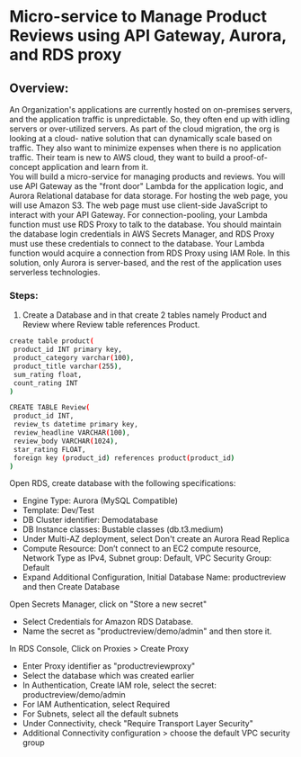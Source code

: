 # Micro-service to Manage Product Reviews using API Gateway, Aurora, and RDS proxy
## Overview:
An Organization's applications are currently hosted on on-premises servers, and the
application traffic is unpredictable. So, they often end up with idling servers or
over-utilized servers. As part of the cloud migration, the org is looking at a cloud-
native solution that can dynamically scale based on traffic. They also want to
minimize expenses when there is no application traffic. Their team is new to
AWS cloud, they want to build a proof-of-concept application and learn from it. <br/>
You will build a micro-service for managing products and reviews. You will use
API Gateway as the "front door" Lambda for the application logic, and Aurora
Relational database for data storage. For hosting the web page, you will use
Amazon S3.
The web page must use client-side JavaScript to interact with your API
Gateway. For connection-pooling, your Lambda function must use RDS Proxy to
talk to the database. You should maintain the database login credentials in AWS
Secrets Manager, and RDS Proxy must use these credentials to connect to the
database. Your Lambda function would acquire a connection from RDS Proxy
using IAM Role. In this solution, only Aurora is server-based, and the rest of the
application uses serverless technologies.

### Steps:
 1. Create a Database and in that create 2 tables namely Product and Review where Review table references Product.
   ```bash
   create table product(
    product_id INT primary key,
    product_category varchar(100),
    product_title varchar(255),
    sum_rating float,
    count_rating INT
   )
   ```
   
   ```bash
   CREATE TABLE Review(
    product_id INT,
    review_ts datetime primary key,
    review_headline VARCHAR(100),
    review_body VARCHAR(1024),
    star_rating FLOAT,
    foreign key (product_id) references product(product_id)
   )
   ```
Open RDS, create database with the following specifications:
- Engine Type: Aurora (MySQL Compatible)  
- Template: Dev/Test
- DB Cluster identifier: Demodatabase
- DB Instance classes: Bustable classes (db.t3.medium)
- Under Multi-AZ deployment, select Don't create an Aurora Read Replica
- Compute Resource: Don’t connect to an EC2 compute resource, Network Type as IPv4, Subnet group: Default, VPC Security Group: Default
- Expand Additional Configuration, Initial Database Name: productreview and then Create Database

Open Secrets Manager, click on "Store a new secret"
- Select Credentials for Amazon RDS Database.  
- Name the secret as "productreview/demo/admin" and then store it.

In RDS Console, Click on Proxies > Create Proxy
- Enter Proxy identifier as "productreviewproxy"
- Select the database which was created earlier
- In Authentication, Create IAM role, select the secret: productreview/demo/admin
- For IAM Authentication, select Required
- For Subnets, select all the default subnets
- Under Connectivity, check "Require Transport Layer Security"
- Additional Connectivity configuration > choose the default VPC security group
  
  
